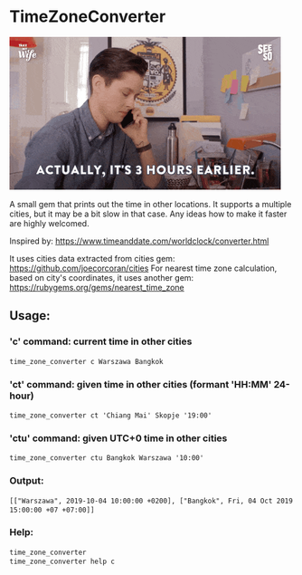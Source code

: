 # TimeZoneConverter

![screenshot](img/time-zone.gif)

A small gem that prints out the time in other locations.
It supports a multiple cities, but it may be a bit slow in that case.
Any ideas how to make it faster are highly welcomed.

Inspired by:
https://www.timeanddate.com/worldclock/converter.html

It uses cities data extracted from cities gem: 
https://github.com/joecorcoran/cities
For nearest time zone calculation, based on city's coordinates, it uses another gem: https://rubygems.org/gems/nearest_time_zone

## Usage:

### 'c' command: current time in other cities
```
time_zone_converter c Warszawa Bangkok
```

### 'ct' command: given time in other cities (formant 'HH:MM' 24-hour)
```
time_zone_converter ct 'Chiang Mai' Skopje '19:00'
```

### 'ctu' command: given UTC+0 time in other cities
```
time_zone_converter ctu Bangkok Warszawa '10:00'
```


### Output:

```
[["Warszawa", 2019-10-04 10:00:00 +0200], ["Bangkok", Fri, 04 Oct 2019 15:00:00 +07 +07:00]]
```

### Help:

```
time_zone_converter
time_zone_converter help c
```
